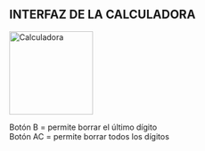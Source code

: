 ## INTERFAZ DE LA CALCULADORA
<img src="https://github.com/user-attachments/assets/fcc031c2-eb5f-4e44-a32f-dd38db54bf51" alt="Calculadora" width="150"/>

Botón B = permite borrar el último dígito  
Botón AC = permite borrar todos los dígitos
